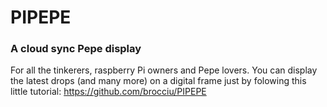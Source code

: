 # PIPEPE
### A cloud sync Pepe display 

For all the tinkerers, raspberry Pi owners and Pepe lovers.
You can display the latest drops (and many more) on a digital frame just by folowing this little tutorial:
https://github.com/brocciu/PIPEPE

